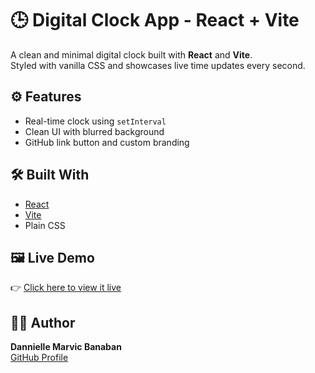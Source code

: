 # 🕒 Digital Clock App - React + Vite

A clean and minimal digital clock built with **React** and **Vite**.  
Styled with vanilla CSS and showcases live time updates every second.  

## ⚙️ Features

- Real-time clock using `setInterval`
- Clean UI with blurred background
- GitHub link button and custom branding

## 🛠️ Built With

- [React](https://reactjs.org/)
- [Vite](https://vitejs.dev/)
- Plain CSS

## 🖼️ Live Demo

👉 [Click here to view it live](https://dannielleeee28.github.io/reactDigitalClock/)

## 🧑‍💻 Author

**Dannielle Marvic Banaban**  
[GitHub Profile](https://github.com/Dannielleeee28)

